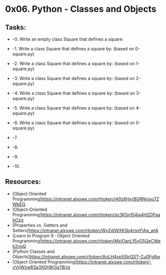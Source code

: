 # 0x06. Python - Classes and Objects

## Tasks:
* -0. Write an empty class Square that defines a square:

* -1. Write a class Square that defines a square by: (based on 0-square.py)

* -2. Write a class Square that defines a square by: (based on 1-square.py)

* -3. Write a class Square that defines a square by: (based on 2-square.py)

* -4. Write a class Square that defines a square by: (based on 3-square.py)

* -5. Write a class Square that defines a square by: (based on 4-square.py)

* -6. Write a class Square that defines a square by: (based on 5-square.py)

* -7. 

* -8. 

* -9.

* -10.

## Resources:
* [Object Oriented Programming]https://intranet.alxswe.com/rltoken/i49z6HxrBGRNnixo7ZWbEQ
* [Object-Oriented Programming]https://intranet.alxswe.com/rltoken/qz3KSn154ia4H2DPaabOzg
* [Properties vs. Getters and Setters]https://intranet.alxswe.com/rltoken/Wy2djWXK5b4rnnYlAq_wlA
* [Learn to Program 9 : Object Oriented Programming]https://intranet.alxswe.com/rltoken/MxIOanLf5vG5QeCWek2nqQ
* [Python Classes and Objects]https://intranet.alxswe.com/rltoken/AoLH4xp5StrQST-Cu0Fg8w
* [Object Oriented Programming]https://intranet.alxswe.com/rltoken/-vVnWzwR3a3X0H8Oia78Ug
